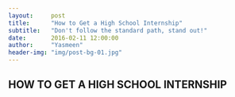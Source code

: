```yaml
---
layout:     post
title:      "How to Get a High School Internship"
subtitle:   "Don't follow the standard path, stand out!"
date:       2016-02-11 12:00:00
author:     "Yasmeen"
header-img: "img/post-bg-01.jpg"
---
```


## HOW TO GET A HIGH SCHOOL INTERNSHIP
